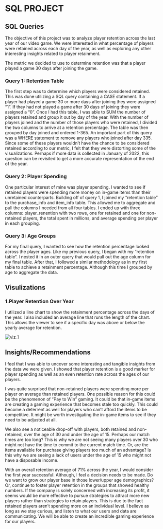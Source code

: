 

# SQL PROJECT 

## SQL Queries 


The objective of this project was to analyze player retention across the last year of our video game. We were interested in what percentage of players were retained across each day of the year, as well as exploring any other interesting insights related to player retainment.

The metric we decided to use to determine retention was that a player played a game 30 days after joining the game.

### Query 1: Retention Table

The first step was to determine which players were considered retained. This was done utilizing a SQL query containing a CASE statement. If a player had played a game 30 or more days after joining they were assigned “1”. If they had not played a game after 30 days of joining they were assigned a “0”. Once I had this table, I was able to SUM the number of players retained and group it out by day of the year. With the number of players joined and the number of those players who were retained, I divided the two columns to arrive at a retention percentage. The table was then grouped by day joined and ordered 1-365. An important part of this query was a WHERE statement to remove any players who joined after day 335. Since some of these players wouldn’t have the chance to be considered retained according to our metric, I felt that they were distorting some of the visualizations. Perhaps if more data is collected in January of 2022, this question can be revisited to get a more accurate representation of the end of the year. 

### Query 2: Player Spending

One particular interest of mine was player spending. I wanted to see if retained players were spending more money on in-game items than their unretained counterparts. Building off of query 1, I joined my “retention table” to the purchase_info and item_info table. This allowed me to aggregate and pull the columns I needed from all four tables. I ended up with three columns: player_renention with two rows, one for retained and one for non-retained players,  the total spent in millions, and average spending per player in each grouping. 


### Query 3: Age Groups 

For my final query, I wanted to see how the retention percentage looked across the player ages. Like my previous query, I began with my “retention table”. I nested it in an outer query that would pull out the age column for my final table. After that, I followed a similar methodology as in my first table to achieve a retainment percentage. Although this time I grouped by age to aggregate the data. 


## Visulizations

### 1.Player Retention Over Year

I utilized a line chart to show the retainment  percentage across the days of the year. I also included an average line that runs the length of the chart. This allows the viewer to see if a specific day was above or below the yearly average for retention.

![viz_1](visualizations/player_retention_over_year.png)



 ## Insights/Recommendations

I feel that I was able to uncover some interesting and tangible insights from the data we were given. I showed that player retention is a good marker for player spending as well as an even retention rate across the ages of our players.

I was quite surprised that non-retained players were spending more per player on average than retained players. One possible reason for this could be the phenomenon of “Pay to Win” gaming. It could be that in-game items are creating a gaming experience that becomes stale too quickly. This could become a deterrent as well for players who can’t afford the items to be competitive. It might be worth investigating the in-game items to see if they need to be adjusted at all. 

We also see a noticeable drop-off with players, both retained and non-retained, over the age of 30 and under the age of 15. Perhaps our match times are too long? This is why we are not seeing many players over 30 who might not have the time to commit to the current match time. Or, are the items available for purchase giving players too much of an advantage? Is this why we are seeing a lack of users under the age of 15 who might not have a disposable income.


With an overall retention average of 71% across the year, I would consider the first year successful. Although,  I feel a decision needs to be made. Do we want to grow our player base in those lower/upper age demographics? Or, continue to foster player retention in the groups that showed healthy numbers. If the company is solely concerned with increasing its profit, it seems would be more effective to pursue strategies to attract more new players rather than strategies to retain players. This is due to the fact retained players aren’t spending more on an individual level. I  believe as long as we stay curious, and listen to what our users and data are communicating. We will be able to create an incredible gaming experience for our players. 




